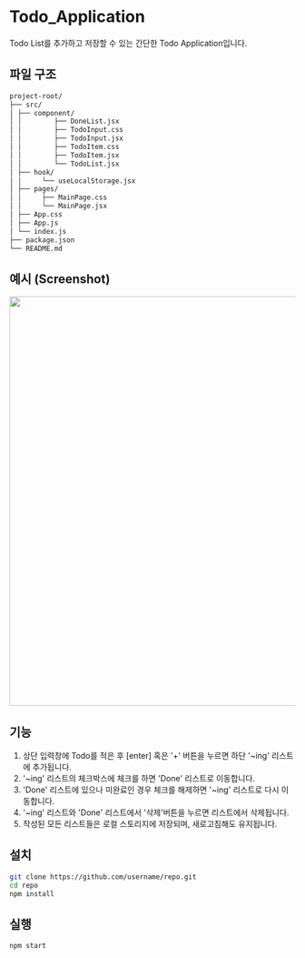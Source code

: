 # Todo_Application

Todo List를 추가하고 저장할 수 있는 간단한 Todo Application입니다.

## 파일 구조
```bash
project-root/
├── src/
│ ├── component/
│ │        ├── DoneList.jsx
│ │        ├── TodoInput.css
│ │        ├── TodoInput.jsx
│ │        ├── TodoItem.css
│ │        ├── TodoItem.jsx
│ │        └── TodoList.jsx
│ ├── hook/
│ │     └── useLocalStorage.jsx
│ ├── pages/
│ │     ├── MainPage.css
│ │     └── MainPage.jsx
│ ├── App.css
│ ├── App.js
│ └── index.js
├── package.json
└── README.md
```

## 예시 (Screenshot)

<img src="img/TodoListReactscreenshot.gif" width="720" height=auto/>

## 기능
1. 상단 입력창에 Todo를 적은 후 [enter] 혹은 '+' 버튼을 누르면 하단 '~ing' 리스트에 추가됩니다.
2. '~ing' 리스트의 체크박스에 체크를 하면 'Done' 리스트로 이동합니다.
3. 'Done' 리스트에 있으나 미완료인 경우 체크를 해제하면 '~ing' 리스트로 다시 이동합니다.
4. '~ing' 리스트와 'Done' 리스트에서 '삭제'버튼을 누르면 리스트에서 삭제됩니다.
5. 작성된 모든 리스트들은 로컬 스토리지에 저장되며, 새로고침해도 유지됩니다.

## 설치
```bash
git clone https://github.com/username/repo.git
cd repo
npm install
```

## 실행
```bash
npm start
```
